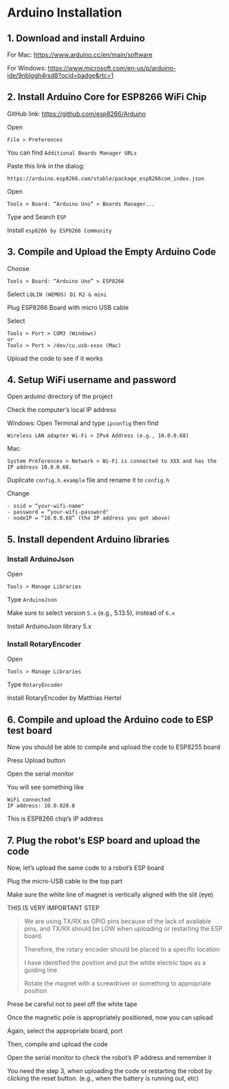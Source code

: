 # Arduino Installation


## 1. Download and install Arduino
For Mac: https://www.arduino.cc/en/main/software

For Windows: https://www.microsoft.com/en-us/p/arduino-ide/9nblggh4rsd8?ocid=badge&rtc=1



## 2. Install Arduino Core for ESP8266 WiFi Chip

GitHub link: https://github.com/esp8266/Arduino

Open
```
File > Preferences
```

You can find `Additional Boards Manager URLs`

Paste this link in the dialog:
```
https://arduino.esp8266.com/stable/package_esp8266com_index.json
```

Open
```
Tools > Board: “Arduino Uno” > Boards Manager...
```

Type and Search `ESP`

Install `esp8266 by ESP8266 Community`


## 3. Compile and Upload the Empty Arduino Code

Choose
```
Tools > Board: “Arduino Uno” > ESP8266
```

Select `LOLIN (WEMOS) D1 R2 & mini`

Plug ESP8266 Board with micro USB cable

Select
```
Tools > Port > COM3 (Windows)
or
Tools > Port > /dev/cu.usb-xxxx (Mac)
```

Upload the code to see if it works


## 4. Setup WiFi username and password

Open arduino directory of the project

Check the computer’s local IP address

Windows: Open Terminal and type `ipconfig` then find
```
Wireless LAN adapter Wi-Fi > IPv4 Address (e.g., 10.0.0.68)
```

Mac:
```
System Preferences > Network > Wi-Fi is connected to XXX and has the IP address 10.0.0.68.
```

Duplicate `config.h.example` file and rename it to `config.h`

Change
```
- ssid = “your-wifi-name"
- password = “your-wifi-password"
- nodeIP = “10.0.0.68” (the IP address you got above)
```


## 5. Install dependent Arduino libraries

### Install ArduinoJson

Open
```
Tools > Manage Libraries
```

Type `ArduinoJson`

Make sure to select version `5.x` (e.g., 5.13.5), instead of `6.x`

Install ArduinoJson library 5.x

### Install RotaryEncoder

Open
```
Tools > Manage Libraries
```

Type `RotaryEncoder`

Install RotaryEncoder by Matthias Hertel


## 6. Compile and upload the Arduino code to ESP test board

Now you should be able to compile and upload the code to ESP8255 board

Press Upload button

Open the serial monitor

You will see something like
```
WiFi connected
IP address: 10.0.020.8
```

This is ESP8266 chip’s IP address


## 7. Plug the robot’s ESP board and upload the code

Now, let’s upload the same code to a robot’s ESP board

Plug the micro-USB cable to the top part

Make sure the white line of magnet is vertically aligned with the slit (eye)

THIS IS VERY IMPORTANT STEP

> We are using TX/RX as GPIO pins because of the lack of available pins, and TX/RX should be LOW when uploading or restarting the ESP board.
>
> Therefore, the rotary encoder should be placed to a specific location
>
> I have identified the position and put the white electric tape as a guiding line
>
> Rotate the magnet with a screwdriver or something to appropriate position

Prese be careful not to peel off the white tape

Once the magnetic pole is appropriately positioned, now you can upload

Again, select the appropriate board, port

Then, compile and upload the code

Open the serial monitor to check the robot’s IP address and remember it

You need the step 3, when uploading the code or restarting the robot by clicking the reset button. (e.g., when the battery is running out, etc)

